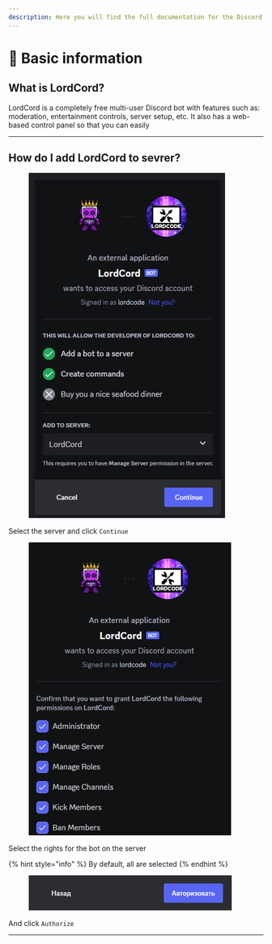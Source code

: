 ```yaml
---
description: Here you will find the full documentation for the Discord bot.
---
```


# 📕 Basic information

## What is LordCord?

LordCord is a completely free multi-user Discord bot with features such as: moderation, entertainment controls, server setup, etc. It also has a web-based control panel so that you can easily

***

## How do I add LordCord to sevrer?

<figure><img src=".gitbook/assets/1-info-1.png" alt=""><figcaption></figcaption></figure>

Select the server and click `Continue`

<figure><img src=".gitbook/assets/1-info-2.png" alt=""><figcaption></figcaption></figure>

Select the rights for the bot on the server

{% hint style="info" %}
By default, all are selected
{% endhint %}

<figure><img src=".gitbook/assets/1-info-3.png" alt=""><figcaption></figcaption></figure>

And click `Authorize`

***
